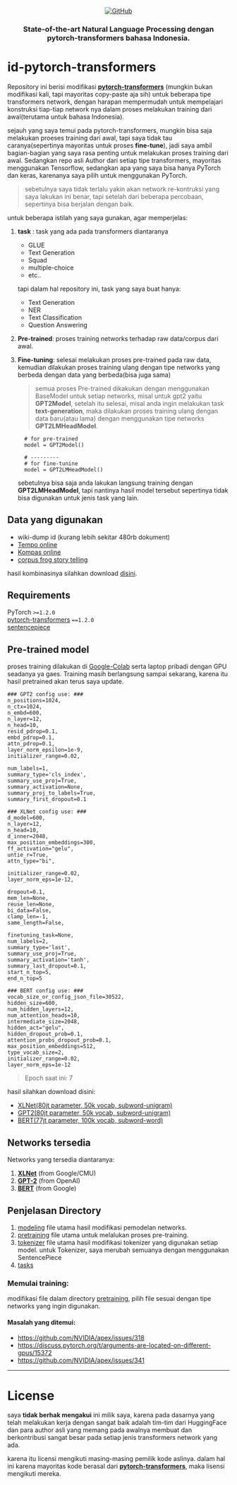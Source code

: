 <p align="center">
    <a href="https://github.com/drr3d/id-pytorch-transformers/blob/master/LICENSE">
        <img alt="GitHub" src="https://img.shields.io/badge/license-Apache%202-blue">
    </a>
</p>

<h3 align="center">
<p>State-of-the-art Natural Language Processing dengan <b>pytorch-transformers</b> bahasa Indonesia.
</h3>

# id-pytorch-transformers
Repository ini berisi modifikasi **[pytorch-transformers](https://github.com/huggingface/transformers)** (mungkin bukan modifikasi kali, tapi mayoritas copy-paste aja sih)
untuk beberapa tipe transformers network, dengan harapan mempermudah untuk mempelajari konstruksi tiap-tiap network nya dalam proses melakukan training dari awal(terutama untuk bahasa Indonesia).

sejauh yang saya temui pada pytorch-transformers, mungkin bisa saja melakukan proeses training dari awal, tapi saya tidak tau caranya(sepertinya mayoritas untuk proses **fine-tune**), 
jadi saya ambil bagian-bagian yang saya rasa penting untuk melakukan proses training dari awal. Sedangkan repo asli Author dari setiap tipe transformers, mayoritas menggunakan Tensorflow, sedangkan
apa yang saya bisa hanya PyTorch dan keras, karenanya saya pilih untuk menggunakan PyTorch.

> sebetulnya saya tidak terlalu yakin akan network re-kontruksi yang saya lakukan ini benar, tapi setelah dari beberapa percobaan, sepertinya bisa berjalan dengan baik.

untuk beberapa istilah yang saya gunakan, agar memperjelas:
1. **task** : task yang ada pada transformers diantaranya
    * GLUE
    * Text Generation
    * Squad
    * multiple-choice
    * etc..

    tapi dalam hal repository ini, task yang saya buat hanya:
    * Text Generation
    * NER
    * Text Classification
    * Question Answering
2. **Pre-trained**: proses training networks terhadap raw data/corpus dari awal.
3. **Fine-tuning**: selesai melakukan proses pre-trained pada raw data, kemudian dilakukan proses training ulang dengan tipe networks yang berbeda dengan data yang berbeda(bisa juga sama)
    > semua proses Pre-trained dikakukan dengan menggunakan BaseModel untuk setiap networks, misal untuk gpt2 yaitu **GPT2Model**, setelah itu selesai, misal anda ingin melakukan task
      **text-generation**, maka dilakukan proses training ulang dengan data baru(atau lama) dengan menggunakan tipe networks **GPT2LMHeadModel**.

    ```
      # for pre-trained
      model = GPT2Model()

      # ---------
      # for fine-tunine
      model = GPT2LMHeadModel()
    ```
      sebetulnya bisa saja anda lakukan langsung training dengan **GPT2LMHeadModel**, tapi nantinya hasil model tersebut sepertinya tidak bisa digunakan untuk jenis task yang lain.

## Data yang digunakan
* wiki-dump id (kurang lebih sekitar 480rb dokument)
* [Tempo online](http://ilps.science.uva.nl/ilps/wp-content/uploads/sites/6/files/bahasaindonesia/tempo.zip)
* [Kompas online](http://ilps.science.uva.nl/ilps/wp-content/uploads/sites/6/files/bahasaindonesia/kompas.zip)
* [corpus frog story telling](https://github.com/davidmoeljadi/corpus-frog-storytelling)

hasil kombinasinya silahkan download [disini](https://drive.google.com/open?id=19h8W3OZwpML-OIBCp2lodBtwKRe0n6YI).

## Requirements

PyTorch `>=1.2.0`  
[pytorch-transformers](https://github.com/huggingface/transformers) `==1.2.0`  
[sentencepiece](https://github.com/google/sentencepiece)  


## Pre-trained model
proses training dilakukan di [Google-Colab](https://colab.research.google.com) serta laptop pribadi dengan GPU seadanya ya gaes. Training masih berlangsung sampai sekarang, 
karena itu hasil pretrained akan terus saya update.

```
### GPT2 config use: ###
n_positions=1024,
n_ctx=1024,
n_embd=600,
n_layer=12,
n_head=10,
resid_pdrop=0.1,
embd_pdrop=0.1,
attn_pdrop=0.1,
layer_norm_epsilon=1e-9,
initializer_range=0.02,

num_labels=1,
summary_type='cls_index',
summary_use_proj=True,
summary_activation=None,
summary_proj_to_labels=True,
summary_first_dropout=0.1

### XLNet config use: ###
d_model=600,
n_layer=12,
n_head=10,
d_inner=2048,
max_position_embeddings=300,
ff_activation="gelu",
untie_r=True,
attn_type="bi",

initializer_range=0.02,
layer_norm_eps=1e-12,

dropout=0.1,
mem_len=None,
reuse_len=None,
bi_data=False,
clamp_len=-1,
same_length=False,

finetuning_task=None,
num_labels=2,
summary_type='last',
summary_use_proj=True,
summary_activation='tanh',
summary_last_dropout=0.1,
start_n_top=5,
end_n_top=5

### BERT config use: ###
vocab_size_or_config_json_file=30522,
hidden_size=600,
num_hidden_layers=12,
num_attention_heads=10,
intermediate_size=2048,
hidden_act="gelu",
hidden_dropout_prob=0.1,
attention_probs_dropout_prob=0.1,
max_position_embeddings=512,
type_vocab_size=2,
initializer_range=0.02,
layer_norm_eps=1e-12
```

> Epoch saat ini: 7

hasil silahkan download disini:
* [XLNet(80jt parameter, 50k vocab, subword-unigram)]()
* [GPT2(80jt parameter, 50k vocab, subword-unigram)]()
* [BERT(77jt parameter, 100k vocab, subword-word)]()

## Networks tersedia
Networks yang tersedia diantaranya:
1. **[XLNet](https://github.com/zihangdai/xlnet/)** (from Google/CMU)
2. **[GPT-2](https://blog.openai.com/better-language-models/)** (from OpenAI)
3. **[BERT](https://github.com/google-research/bert)** (from Google)

## Penjelasan Directory
1. [modeling](https://github.com/drr3d/id-pytorch-transformers/tree/master/modeling)
   file utama hasil modifikasi pemodelan networks.
2. [pretraining](https://github.com/drr3d/id-pytorch-transformers/tree/master/examples)
   file utama untuk melalukan proses pre-training.
3. [tokenizer](https://github.com/drr3d/id-pytorch-transformers/tree/master/tokenizer)
   file utama hasil modifikasi tokenizer yang digunakan setiap model. untuk Tokenizer, saya merubah semuanya dengan menggunakan SentencePiece
4. [tasks](https://github.com/drr3d/id-pytorch-transformers/tree/master/tasks)
   

### Memulai training:
modifikasi file dalam directory [pretraining](https://github.com/drr3d/id-pytorch-transformers/tree/master/examples), pilih file sesuai dengan tipe networks yang ingin
digunakan.

#### Masalah yang ditemui:
* https://github.com/NVIDIA/apex/issues/318
* https://discuss.pytorch.org/t/arguments-are-located-on-different-gpus/15372
* https://github.com/NVIDIA/apex/issues/341

***
# License
saya **tidak berhak mengakui** ini milik saya, karena pada dasarnya yang telah melakukan kerja dengan sangat baik adalah tim-tim dari HuggingFace dan para author asli yang memang pada awalnya membuat
dan berkontribusi sangat besar pada setiap jenis transformers network yang ada.

karena itu licensi mengikuti masing-masing pemilik kode aslinya. dalam hal ini karena mayoritas kode berasal dari **[pytorch-transformers](https://github.com/huggingface/transformers)**, maka lisensi
mengikuti mereka.
